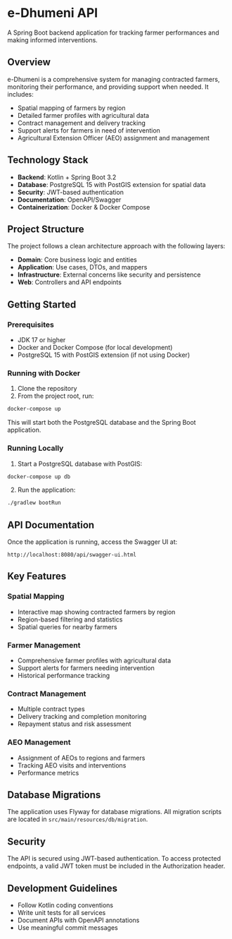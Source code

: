 # e-Dhumeni API

A Spring Boot backend application for tracking farmer performances and making informed interventions.

## Overview

e-Dhumeni is a comprehensive system for managing contracted farmers, monitoring their performance, and providing support when needed. It includes:

- Spatial mapping of farmers by region
- Detailed farmer profiles with agricultural data
- Contract management and delivery tracking
- Support alerts for farmers in need of intervention
- Agricultural Extension Officer (AEO) assignment and management

## Technology Stack

- **Backend**: Kotlin + Spring Boot 3.2
- **Database**: PostgreSQL 15 with PostGIS extension for spatial data
- **Security**: JWT-based authentication
- **Documentation**: OpenAPI/Swagger
- **Containerization**: Docker & Docker Compose

## Project Structure

The project follows a clean architecture approach with the following layers:

- **Domain**: Core business logic and entities
- **Application**: Use cases, DTOs, and mappers
- **Infrastructure**: External concerns like security and persistence
- **Web**: Controllers and API endpoints

## Getting Started

### Prerequisites

- JDK 17 or higher
- Docker and Docker Compose (for local development)
- PostgreSQL 15 with PostGIS extension (if not using Docker)

### Running with Docker

1. Clone the repository
2. From the project root, run:

```bash
docker-compose up
```

This will start both the PostgreSQL database and the Spring Boot application.

### Running Locally

1. Start a PostgreSQL database with PostGIS:

```bash
docker-compose up db
```

2. Run the application:

```bash
./gradlew bootRun
```

## API Documentation

Once the application is running, access the Swagger UI at:

```
http://localhost:8080/api/swagger-ui.html
```

## Key Features

### Spatial Mapping

- Interactive map showing contracted farmers by region
- Region-based filtering and statistics
- Spatial queries for nearby farmers

### Farmer Management

- Comprehensive farmer profiles with agricultural data
- Support alerts for farmers needing intervention
- Historical performance tracking

### Contract Management

- Multiple contract types
- Delivery tracking and completion monitoring
- Repayment status and risk assessment

### AEO Management

- Assignment of AEOs to regions and farmers
- Tracking AEO visits and interventions
- Performance metrics

## Database Migrations

The application uses Flyway for database migrations. All migration scripts are located in `src/main/resources/db/migration`.

## Security

The API is secured using JWT-based authentication. To access protected endpoints, a valid JWT token must be included in the Authorization header.

## Development Guidelines

- Follow Kotlin coding conventions
- Write unit tests for all services
- Document APIs with OpenAPI annotations
- Use meaningful commit messages
